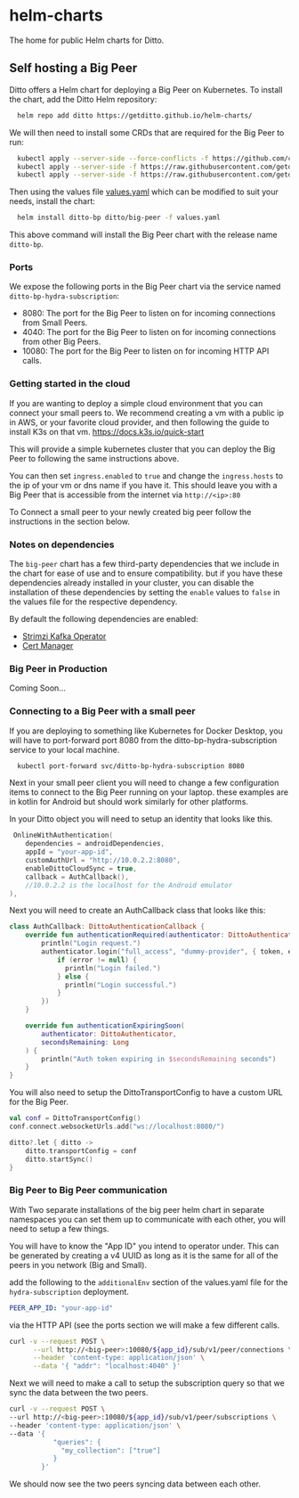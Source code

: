 # helm-charts

The home for public Helm charts for Ditto.

## Self hosting a Big Peer

Ditto offers a Helm chart for deploying a Big Peer on Kubernetes.
To install the chart, add the Ditto Helm repository:

```bash
  helm repo add ditto https://getditto.github.io/helm-charts/
```

We will then need to install some CRDs that are required for the Big Peer to run:

```bash
  kubectl apply --server-side --force-conflicts -f https://github.com/cert-manager/cert-manager/releases/download/v1.6.1/cert-manager.crds.yaml
  kubectl apply --server-side -f https://raw.githubusercontent.com/getditto/helm-charts/refs/heads/main/charts/big-peer/crds/ditto_v1alpha3_hydracluster_crd.yaml
  kubectl apply --server-side -f https://raw.githubusercontent.com/getditto/helm-charts/refs/heads/main/charts/big-peer/crds/ditto_v1alpha3_hydrapartition_crd.yaml

```

Then using  the values file
[values.yaml](https://github.com/getditto/helm-charts/blob/main/charts/big-peer/values.yaml) 
which can be modified to suit your needs, install the chart:

```bash
  helm install ditto-bp ditto/big-peer -f values.yaml
```

This above command will install the Big Peer chart with the release name `ditto-bp`.

### Ports

We expose the following ports in the Big Peer chart via the service named `ditto-bp-hydra-subscription`:

- 8080: The port for the Big Peer to listen on for incoming connections from Small Peers.
- 4040: The port for the Big Peer to listen on for incoming connections from other Big Peers.
- 10080: The port for the Big Peer to listen on for incoming HTTP API calls.

### Getting started in the cloud

If you are wanting to deploy a simple cloud environment that you can connect your small peers to.
We recommend creating a vm with a public ip in AWS, or your favorite cloud provider, and then following the guide
to install K3s on that vm. https://docs.k3s.io/quick-start

This will provide a simple kubernetes cluster that you can deploy
the Big Peer to following the same instructions above.

You can then set `ingress.enabled` to `true` and change the `ingress.hosts` to the ip of your vm or dns name if you have it.
This should leave you with a Big Peer that is accessible from the internet via `http://<ip>:80`

To Connect a small peer to your newly created big peer follow the instructions in the section below.

### Notes on dependencies

The `big-peer` chart has a few third-party dependencies that we include in the chart for ease of use and to ensure compatibility. but if you have these dependencies already installed in your cluster, you can disable the installation of these dependencies by setting the `enable` values to `false` in the values file for the respective dependency.

By default the following dependencies are enabled:

- [Strimzi Kafka Operator](https://strimzi.io/)
- [Cert Manager](https://github.com/cert-manager/cert-manager)

### Big Peer in Production

Coming Soon...

### Connecting to a Big Peer with a small peer

If you are deploying to something like Kubernetes for Docker Desktop, you will have to port-forward port 8080 from the 
ditto-bp-hydra-subscription service to your local machine.
```bash
  kubectl port-forward svc/ditto-bp-hydra-subscription 8080
```

Next in your small peer client you will need to change a few configuration items to connect to the Big Peer running on your laptop.
these examples are in kotlin for Android but should work similarly for other platforms.

In your Ditto object you will need to setup an identity that looks like this.
```kotlin
 OnlineWithAuthentication(
    dependencies = androidDependencies,
    appId = "your-app-id",
    customAuthUrl = "http://10.0.2.2:8080",
    enableDittoCloudSync = true,
    callback = AuthCallback(),
    //10.0.2.2 is the localhost for the Android emulator
),
```

Next you will need to create an AuthCallback class that looks like this:

```kotlin
class AuthCallback: DittoAuthenticationCallback {
    override fun authenticationRequired(authenticator: DittoAuthenticator) {
        println("Login request.")
        authenticator.login("full_access", "dummy-provider", { token, error ->
            if (error != null) {
              println("Login failed.")
            } else {
              println("Login successful.")
            }
        })
    }

    override fun authenticationExpiringSoon(
        authenticator: DittoAuthenticator,
        secondsRemaining: Long
    ) {
        println("Auth token expiring in $secondsRemaining seconds")
    }
}
```

You will also need to setup the DittoTransportConfig
to have a custom URL for the Big Peer.

```kotlin
val conf = DittoTransportConfig()
conf.connect.websocketUrls.add("ws://localhost:8080/")

ditto?.let { ditto ->
    ditto.transportConfig = conf
    ditto.startSync()
}

```

### Big Peer to Big Peer communication

With Two separate installations of the big peer helm chart in separate namespaces you can set them up to communicate with each other,
you will need to setup a few things.

You will have to know the "App ID" you intend to operator under. 
This can be generated by creating a v4 UUID as long as it is the same for all of the peers in you network (Big and Small).

add the following to the `additionalEnv` section of the values.yaml file for the `hydra-subscription` deployment.

```yaml
PEER_APP_ID: "your-app-id"
```

via the HTTP API (see the ports section we will make a few different calls.

```bash
curl -v --request POST \
      --url http://<big-peer>:10080/${app_id}/sub/v1/peer/connections \
      --header 'content-type: application/json' \
      --data '{ "addr": "localhost:4040" }'
```

Next we will need to make a call to setup the subscription query so that we sync the data between the two peers.

```bash
curl -v --request POST \
--url http://<big-peer>:10080/${app_id}/sub/v1/peer/subscriptions \
--header 'content-type: application/json' \
--data '{
           "queries": {
             "my_collection": ["true"]
           }
        }'

```

We should now see the two peers syncing data between each other.
